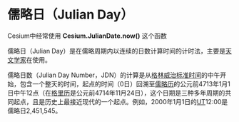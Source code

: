 # 儒略日（Julian Day）

Cesium中经常使用 **Cesium.JulianDate.now()** 这个函数

儒略日（Julian Day）是在儒略周期内以连续的日数计算时间的计时法，主要是[天文学家](https://baike.baidu.com/item/%E5%A4%A9%E6%96%87%E5%AD%A6%E5%AE%B6/1242040?fromModule=lemma_inlink)在使用。

儒略日数（Julian Day Number，JDN）的计算是从[格林威治标准时间](https://baike.baidu.com/item/%E6%A0%BC%E6%9E%97%E5%A8%81%E6%B2%BB%E6%A0%87%E5%87%86%E6%97%B6%E9%97%B4/4895434?fromModule=lemma_inlink)的中午开始，包含一个整天的时间，起点的时间（0日）回溯至[儒略历](https://baike.baidu.com/item/%E5%84%92%E7%95%A5%E5%8E%86/3052736?fromModule=lemma_inlink)的公元前4713年1月1日中午12点（在[格里历](https://baike.baidu.com/item/%E6%A0%BC%E9%87%8C%E5%8E%86/7107947?fromModule=lemma_inlink)是公元前4714年11月24日），这个日期是三种多年周期的共同起点，且是历史上最接近现代的一个起点。例如，2000年1月1日的[UT](https://baike.baidu.com/item/UT/0?fromModule=lemma_inlink)12:00是儒略日2,451,545。
